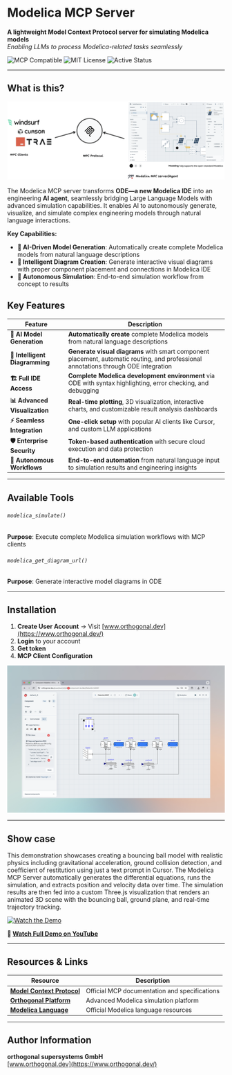 
# Modelica MCP Server

**A lightweight Model Context Protocol server for simulating Modelica models**  
_Enabling LLMs to process Modelica-related tasks seamlessly_

![MCP Compatible](https://img.shields.io/badge/MCP-Compatible-6366f1?style=for-the-badge) ![MIT License](https://img.shields.io/badge/License-MIT-22c55e?style=for-the-badge) ![Active Status](https://img.shields.io/badge/Status-Active-22c55e?style=for-the-badge)

---

## What is this?

![Overview](2.png)

The Modelica MCP server transforms **ODE—a new Modelica IDE** into an engineering **AI agent**, seamlessly bridging Large Language Models with advanced simulation capabilities. It enables AI to autonomously generate, visualize, and simulate complex engineering models through natural language interactions.

**Key Capabilities:**

- **🤖 AI-Driven Model Generation**: Automatically create complete Modelica models from natural language descriptions
- **🎨 Intelligent Diagram Creation**: Generate interactive visual diagrams with proper component placement and connections in Modelica IDE
- **🔄 Autonomous Simulation**: End-to-end simulation workflow from concept to results
  


## Key Features

| Feature                        | Description                                                                                                                          |
| ------------------------------ | ------------------------------------------------------------------------------------------------------------------------------------ |
| **🤖 AI Model Generation**     | **Automatically create** complete Modelica models from natural language descriptions                                                 |
| **🎨 Intelligent Diagramming** | **Generate visual diagrams** with smart component placement, automatic routing, and professional annotations through ODE integration |
| **🏗️ Full IDE Access**        | **Complete Modelica development environment** via ODE with syntax highlighting, error checking, and debugging                        |
| **📊 Advanced Visualization**  | **Real-time plotting**, 3D visualization, interactive charts, and customizable result analysis dashboards                            |
| **⚡ Seamless Integration**     | **One-click setup** with popular AI clients like Cursor, and custom LLM applications                                                 |
| **🛡️ Enterprise Security**    | **Token-based authentication** with secure cloud execution and data protection                                                       |
| **🔄 Autonomous Workflows**    | **End-to-end automation** from natural language input to simulation results and engineering insights                                 |

---

## Available Tools

###### `modelica_simulate()`

**Purpose**: Execute complete Modelica simulation workflows with MCP clients

###### `modelica_get_diagram_url()`

**Purpose**: Generate interactive model diagrams in ODE

---

## Installation

1. **Create User Account** → Visit [www.orthogonal.dev](https://www.orthogonal.dev/)
2. **Login** to your account
3. **Get token**
4. **MCP Client Configuration**

![Installation Screenshot](1.png)

---
## Show case

This demonstration showcases creating a bouncing ball model with realistic physics including gravitational acceleration, ground collision detection, and coefficient of restitution using just a text prompt in Cursor. The Modelica MCP Server automatically generates the differential equations, runs the simulation, and extracts position and velocity data over time. The simulation results are then fed into a custom Three.js visualization that renders an animated 3D scene with the bouncing ball, ground plane, and real-time trajectory tracking.



[![Watch the Demo](https://img.youtube.com/vi/j9FHccdkPPU/maxresdefault.jpg)](https://youtu.be/j9FHccdkPPU)

**🎥 [Watch Full Demo on YouTube](https://youtu.be/j9FHccdkPPU)**

---
## Resources & Links

|Resource|Description|
|---|---|
|**[Model Context Protocol](https://modelcontextprotocol.io/)**|Official MCP documentation and specifications|
|**[Orthogonal Platform](https://www.orthogonal.dev/)**|Advanced Modelica simulation platform|
|**[Modelica Language](https://modelica.org/)**|Official Modelica language resources|

---
## Author Information

**orthogonal supersystems GmbH**  
[www.orthogonal.dev](https://www.orthogonal.dev/)
